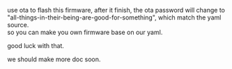 use ota to flash this firmware, after it finish, the ota password will change to "all-things-in-their-being-are-good-for-something", which match the yaml source.  
so you can make you own firmware base on our yaml.  

good luck with that.

we should make more doc soon. 